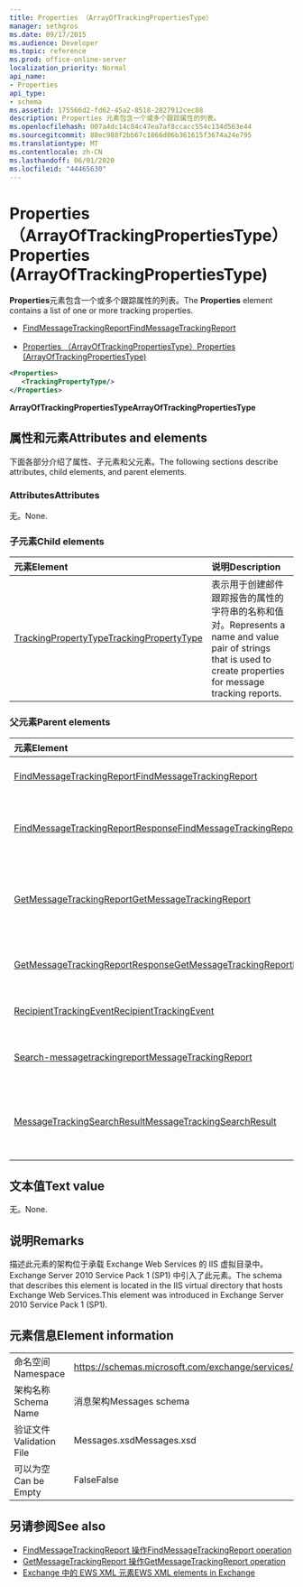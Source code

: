 ```yaml
---
title: Properties （ArrayOfTrackingPropertiesType）
manager: sethgros
ms.date: 09/17/2015
ms.audience: Developer
ms.topic: reference
ms.prod: office-online-server
localization_priority: Normal
api_name:
- Properties
api_type:
- schema
ms.assetid: 175566d2-fd62-45a2-8518-2827912cec88
description: Properties 元素包含一个或多个跟踪属性的列表。
ms.openlocfilehash: 007a4dc14c84c47ea7af8ccacc554c134d563e44
ms.sourcegitcommit: 88ec988f2bb67c1866d06b361615f3674a24e795
ms.translationtype: MT
ms.contentlocale: zh-CN
ms.lasthandoff: 06/01/2020
ms.locfileid: "44465630"
---
```

# <a name="properties-arrayoftrackingpropertiestype"></a><span data-ttu-id="670f7-103">Properties （ArrayOfTrackingPropertiesType）</span><span class="sxs-lookup"><span data-stu-id="670f7-103">Properties (ArrayOfTrackingPropertiesType)</span></span>

<span data-ttu-id="670f7-104">**Properties**元素包含一个或多个跟踪属性的列表。</span><span class="sxs-lookup"><span data-stu-id="670f7-104">The **Properties** element contains a list of one or more tracking properties.</span></span> 
  
- [<span data-ttu-id="670f7-105">FindMessageTrackingReport</span><span class="sxs-lookup"><span data-stu-id="670f7-105">FindMessageTrackingReport</span></span>](findmessagetrackingreport.md)
  
- [<span data-ttu-id="670f7-106">Properties （ArrayOfTrackingPropertiesType）</span><span class="sxs-lookup"><span data-stu-id="670f7-106">Properties (ArrayOfTrackingPropertiesType)</span></span>](properties-arrayoftrackingpropertiestype.md)
  
```xml
<Properties>
   <TrackingPropertyType/>
</Properties>
```

<span data-ttu-id="670f7-107">**ArrayOfTrackingPropertiesType**</span><span class="sxs-lookup"><span data-stu-id="670f7-107">**ArrayOfTrackingPropertiesType**</span></span>

## <a name="attributes-and-elements"></a><span data-ttu-id="670f7-108">属性和元素</span><span class="sxs-lookup"><span data-stu-id="670f7-108">Attributes and elements</span></span>

<span data-ttu-id="670f7-109">下面各部分介绍了属性、子元素和父元素。</span><span class="sxs-lookup"><span data-stu-id="670f7-109">The following sections describe attributes, child elements, and parent elements.</span></span>
  
### <a name="attributes"></a><span data-ttu-id="670f7-110">Attributes</span><span class="sxs-lookup"><span data-stu-id="670f7-110">Attributes</span></span>

<span data-ttu-id="670f7-111">无。</span><span class="sxs-lookup"><span data-stu-id="670f7-111">None.</span></span>
  
### <a name="child-elements"></a><span data-ttu-id="670f7-112">子元素</span><span class="sxs-lookup"><span data-stu-id="670f7-112">Child elements</span></span>

|<span data-ttu-id="670f7-113">**元素**</span><span class="sxs-lookup"><span data-stu-id="670f7-113">**Element**</span></span>|<span data-ttu-id="670f7-114">**说明**</span><span class="sxs-lookup"><span data-stu-id="670f7-114">**Description**</span></span>|
|:-----|:-----|
|[<span data-ttu-id="670f7-115">TrackingPropertyType</span><span class="sxs-lookup"><span data-stu-id="670f7-115">TrackingPropertyType</span></span>](trackingpropertytype.md) <br/> |<span data-ttu-id="670f7-116">表示用于创建邮件跟踪报告的属性的字符串的名称和值对。</span><span class="sxs-lookup"><span data-stu-id="670f7-116">Represents a name and value pair of strings that is used to create properties for message tracking reports.</span></span>  <br/> |
   
### <a name="parent-elements"></a><span data-ttu-id="670f7-117">父元素</span><span class="sxs-lookup"><span data-stu-id="670f7-117">Parent elements</span></span>

|<span data-ttu-id="670f7-118">**元素**</span><span class="sxs-lookup"><span data-stu-id="670f7-118">**Element**</span></span>|<span data-ttu-id="670f7-119">**说明**</span><span class="sxs-lookup"><span data-stu-id="670f7-119">**Description**</span></span>|
|:-----|:-----|
|[<span data-ttu-id="670f7-120">FindMessageTrackingReport</span><span class="sxs-lookup"><span data-stu-id="670f7-120">FindMessageTrackingReport</span></span>](findmessagetrackingreport.md) <br/> |<span data-ttu-id="670f7-121">指定要查找的邮件类型的条件。</span><span class="sxs-lookup"><span data-stu-id="670f7-121">Specifies criteria for the types of messages to find.</span></span>  <br/> |
|[<span data-ttu-id="670f7-122">FindMessageTrackingReportResponse</span><span class="sxs-lookup"><span data-stu-id="670f7-122">FindMessageTrackingReportResponse</span></span>](findmessagetrackingreportresponse.md) <br/> |<span data-ttu-id="670f7-123">包含单个[FindMessageTrackingReport 操作](findmessagetrackingreport-operation.md)请求的状态和结果。</span><span class="sxs-lookup"><span data-stu-id="670f7-123">Contains the status and result of a single [FindMessageTrackingReport operation](findmessagetrackingreport-operation.md) request.</span></span>  <br/> |
|[<span data-ttu-id="670f7-124">GetMessageTrackingReport</span><span class="sxs-lookup"><span data-stu-id="670f7-124">GetMessageTrackingReport</span></span>](getmessagetrackingreport.md) <br/> |<span data-ttu-id="670f7-125">包含[GetMessageTrackingReport 操作](getmessagetrackingreport-operation.md)的请求，以检索指定 ID 的完整邮件跟踪报告。</span><span class="sxs-lookup"><span data-stu-id="670f7-125">Contains the request for the [GetMessageTrackingReport operation](getmessagetrackingreport-operation.md) to retrieve the full message tracking report for the specified ID.</span></span>  <br/> |
|[<span data-ttu-id="670f7-126">GetMessageTrackingReportResponse</span><span class="sxs-lookup"><span data-stu-id="670f7-126">GetMessageTrackingReportResponse</span></span>](getmessagetrackingreportresponse.md) <br/> |<span data-ttu-id="670f7-127">包含单个[GetMessageTrackingReport 操作](getmessagetrackingreport-operation.md)请求的结果。</span><span class="sxs-lookup"><span data-stu-id="670f7-127">Contains the result of a single [GetMessageTrackingReport operation](getmessagetrackingreport-operation.md) request.</span></span>  <br/> |
|[<span data-ttu-id="670f7-128">RecipientTrackingEvent</span><span class="sxs-lookup"><span data-stu-id="670f7-128">RecipientTrackingEvent</span></span>](recipienttrackingevent.md) <br/> |<span data-ttu-id="670f7-129">包含收件人的单个事件的信息。</span><span class="sxs-lookup"><span data-stu-id="670f7-129">Contains information for a single event for a recipient.</span></span>  <br/> |
|[<span data-ttu-id="670f7-130">Search-messagetrackingreport</span><span class="sxs-lookup"><span data-stu-id="670f7-130">MessageTrackingReport</span></span>](messagetrackingreport.md) <br/> |<span data-ttu-id="670f7-131">包含在[GetMessageTrackingReport 操作](getmessagetrackingreport-operation.md)中返回一条消息。</span><span class="sxs-lookup"><span data-stu-id="670f7-131">Contains a single message that is returned in a [GetMessageTrackingReport operation](getmessagetrackingreport-operation.md).</span></span>  <br/> |
|[<span data-ttu-id="670f7-132">MessageTrackingSearchResult</span><span class="sxs-lookup"><span data-stu-id="670f7-132">MessageTrackingSearchResult</span></span>](messagetrackingsearchresult.md) <br/> |<span data-ttu-id="670f7-133">包含[FindMessageTrackingReportResponse](findmessagetrackingreportresponse.md)元素的单个邮件结果。</span><span class="sxs-lookup"><span data-stu-id="670f7-133">Contains a single message result for a [FindMessageTrackingReportResponse](findmessagetrackingreportresponse.md) element.</span></span>  <br/> |
   
## <a name="text-value"></a><span data-ttu-id="670f7-134">文本值</span><span class="sxs-lookup"><span data-stu-id="670f7-134">Text value</span></span>

<span data-ttu-id="670f7-135">无。</span><span class="sxs-lookup"><span data-stu-id="670f7-135">None.</span></span>
  
## <a name="remarks"></a><span data-ttu-id="670f7-136">说明</span><span class="sxs-lookup"><span data-stu-id="670f7-136">Remarks</span></span>

<span data-ttu-id="670f7-137">描述此元素的架构位于承载 Exchange Web Services 的 IIS 虚拟目录中。Exchange Server 2010 Service Pack 1 (SP1) 中引入了此元素。</span><span class="sxs-lookup"><span data-stu-id="670f7-137">The schema that describes this element is located in the IIS virtual directory that hosts Exchange Web Services.This element was introduced in Exchange Server 2010 Service Pack 1 (SP1).</span></span>
  
## <a name="element-information"></a><span data-ttu-id="670f7-138">元素信息</span><span class="sxs-lookup"><span data-stu-id="670f7-138">Element information</span></span>

|||
|:-----|:-----|
|<span data-ttu-id="670f7-139">命名空间</span><span class="sxs-lookup"><span data-stu-id="670f7-139">Namespace</span></span>  <br/> |https://schemas.microsoft.com/exchange/services/2006/messages  <br/> |
|<span data-ttu-id="670f7-140">架构名称</span><span class="sxs-lookup"><span data-stu-id="670f7-140">Schema Name</span></span>  <br/> |<span data-ttu-id="670f7-141">消息架构</span><span class="sxs-lookup"><span data-stu-id="670f7-141">Messages schema</span></span>  <br/> |
|<span data-ttu-id="670f7-142">验证文件</span><span class="sxs-lookup"><span data-stu-id="670f7-142">Validation File</span></span>  <br/> |<span data-ttu-id="670f7-143">Messages.xsd</span><span class="sxs-lookup"><span data-stu-id="670f7-143">Messages.xsd</span></span>  <br/> |
|<span data-ttu-id="670f7-144">可以为空</span><span class="sxs-lookup"><span data-stu-id="670f7-144">Can be Empty</span></span>  <br/> |<span data-ttu-id="670f7-145">False</span><span class="sxs-lookup"><span data-stu-id="670f7-145">False</span></span>  <br/> |
   
## <a name="see-also"></a><span data-ttu-id="670f7-146">另请参阅</span><span class="sxs-lookup"><span data-stu-id="670f7-146">See also</span></span>

- [<span data-ttu-id="670f7-147">FindMessageTrackingReport 操作</span><span class="sxs-lookup"><span data-stu-id="670f7-147">FindMessageTrackingReport operation</span></span>](findmessagetrackingreport-operation.md)
- [<span data-ttu-id="670f7-148">GetMessageTrackingReport 操作</span><span class="sxs-lookup"><span data-stu-id="670f7-148">GetMessageTrackingReport operation</span></span>](getmessagetrackingreport-operation.md)
- [<span data-ttu-id="670f7-149">Exchange 中的 EWS XML 元素</span><span class="sxs-lookup"><span data-stu-id="670f7-149">EWS XML elements in Exchange</span></span>](ews-xml-elements-in-exchange.md)


